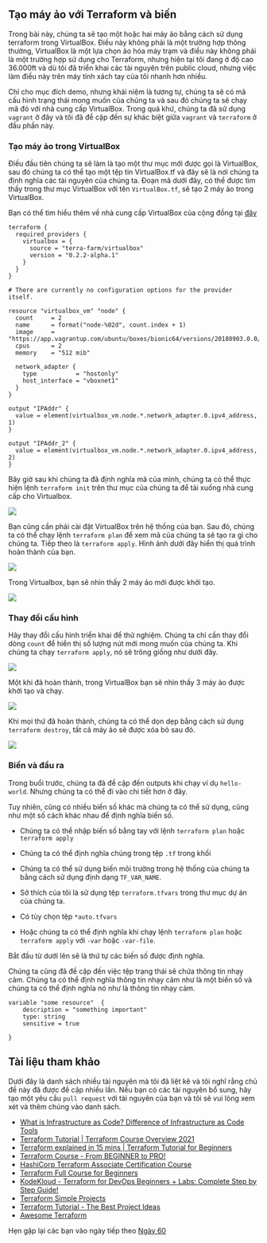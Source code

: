 ## Tạo máy ảo với Terraform và biến

Trong bài này, chúng ta sẽ tạo một hoặc hai máy ảo bằng cách sử dụng terraform trong VirtualBox. Điều này không phải là một trường hợp thông thường, VirtualBox là một lựa chọn ảo hóa máy trạm và điều này không phải là một trường hợp sử dụng cho Terraform, nhưng hiện tại tôi đang ở độ cao 36.000ft và dù tôi đã triển khai các tài nguyên trên public cloud, nhưng việc làm điều này trên máy tính xách tay của tôi nhanh hơn nhiều.

Chỉ cho mục đích demo, nhưng khái niệm là tương tự, chúng ta sẽ có mã cấu hình trạng thái mong muốn của chúng ta và sau đó chúng ta sẽ chạy mã đó với nhà cung cấp VirtualBox. Trong quá khứ, chúng ta đã sử dụng `vagrant` ở đây và tôi đã đề cập đến sự khác biệt giữa `vagrant` và `terraform` ở đầu phần này.

### Tạo máy ảo trong VirtualBox

Điều đầu tiên chúng ta sẽ làm là tạo một thư mục mới được gọi là VirtualBox, sau đó chúng ta có thể tạo một tệp tin VirtualBox.tf và đây sẽ là nơi chúng ta định nghĩa các tài nguyên của chúng ta. Đoạn mã dưới đây, có thể được tìm thấy trong thư mục VirtualBox với tên `VirtualBox.tf`, sẽ tạo 2 máy ảo trong VirtualBox.

Bạn có thể tìm hiểu thêm về nhà cung cấp VirtualBox của cộng đồng tại [đây](https://registry.terraform.io/providers/terra-farm/virtualbox/latest/docs/resources/vm)

```
terraform {
  required_providers {
    virtualbox = {
      source = "terra-farm/virtualbox"
      version = "0.2.2-alpha.1"
    }
  }
}

# There are currently no configuration options for the provider itself.

resource "virtualbox_vm" "node" {
  count     = 2
  name      = format("node-%02d", count.index + 1)
  image     = "https://app.vagrantup.com/ubuntu/boxes/bionic64/versions/20180903.0.0/providers/virtualbox.box"
  cpus      = 2
  memory    = "512 mib"

  network_adapter {
    type           = "hostonly"
    host_interface = "vboxnet1"
  }
}

output "IPAddr" {
  value = element(virtualbox_vm.node.*.network_adapter.0.ipv4_address, 1)
}

output "IPAddr_2" {
  value = element(virtualbox_vm.node.*.network_adapter.0.ipv4_address, 2)
}

```

Bây giờ sau khi chúng ta đã định nghĩa mã của mình, chúng ta có thể thực hiện lệnh `terraform init` trên thư mục của chúng ta để tải xuống nhà cung cấp cho Virtualbox.

![](Images/Day59_IAC1.png)

Bạn cũng cần phải cài đặt VirtualBox trên hệ thống của bạn. Sau đó, chúng ta có thể chạy lệnh `terraform plan` để xem mã của chúng ta sẽ tạo ra gì cho chúng ta. Tiếp theo là `terraform apply`. Hình ảnh dưới đây hiển thị quá trình hoàn thành của bạn.

![](Images/Day59_IAC2.png)

Trong Virtualbox, bạn sẽ nhìn thấy 2 máy ảo mới được khởi tạo.

![](Images/Day59_IAC3.png)

### Thay đổi cấu hình

Hãy thay đổi cấu hình triển khai để thử nghiệm. Chúng ta chỉ cần thay đổi dòng `count` để hiển thị số lượng nút mới mong muốn của chúng ta. Khi chúng ta chạy `terraform apply`, nó sẽ trông giống như dưới đây.

![](Images/Day59_IAC4.png)

Một khi đã hoàn thành, trong VirtualBox bạn sẽ nhìn thấy 3 máy ảo được khởi tạo và chạy.

![](Images/Day59_IAC5.png)

Khi mọi thứ đã hoàn thành, chúng ta có thể dọn dẹp bằng cách sử dụng `terraform destroy`, tất cả máy ảo sẽ được xóa bỏ sau đó.

![](Images/Day59_IAC6.png)

### Biến và đầu ra

Trong buổi trước, chúng ta đã đề cập đến outputs khi chạy ví dụ `hello-world`. Nhưng chúng ta có thể đi vào chi tiết hơn ở đây.

Tuy nhiên, cũng có nhiều biến số khác mà chúng ta có thể sử dụng, cũng như một số cách khác nhau để định nghĩa biến số.

- Chúng ta có thể nhập biến số bằng tay với lệnh `terraform plan` hoặc `terraform apply`

- Chúng ta có thể định nghĩa chúng trong tệp `.tf` trong khối

- Chúng ta có thể sử dụng biến môi trường trong hệ thống của chúng ta bằng cách sử dụng định dạng `TF_VAR_NAME`.

- Sở thích của tôi là sử dụng tệp `terraform.tfvars` trong thư mục dự án của chúng ta.

- Có tùy chọn tệp `*auto.tfvars`

- Hoặc chúng ta có thể định nghĩa khi chạy lệnh `terraform plan` hoặc `terraform apply` với `-var` hoặc `-var-file`.

Bắt đầu từ dưới lên sẽ là thứ tự các biến số được định nghĩa.

Chúng ta cũng đã đề cập đến việc tệp trạng thái sẽ chứa thông tin nhạy cảm. Chúng ta có thể định nghĩa thông tin nhạy cảm như là một biến số và chúng ta có thể định nghĩa nó như là thông tin nhạy cảm.

```
variable "some resource"  {
    description = "something important"
    type: string
    sensitive = true

}
```

## Tài liệu tham khảo

Dưới đây là danh sách nhiều tài nguyên mà tôi đã liệt kê và tôi nghĩ rằng chủ đề này đã được đề cập nhiều lần. Nếu bạn có các tài nguyên bổ sung, hãy tạo một yêu cầu `pull request` với tài nguyên của bạn và tôi sẽ vui lòng xem xét và thêm chúng vào danh sách.

- [What is Infrastructure as Code? Difference of Infrastructure as Code Tools](https://www.youtube.com/watch?v=POPP2WTJ8es)
- [Terraform Tutorial | Terraform Course Overview 2021](https://www.youtube.com/watch?v=m3cKkYXl-8o)
- [Terraform explained in 15 mins | Terraform Tutorial for Beginners](https://www.youtube.com/watch?v=l5k1ai_GBDE)
- [Terraform Course - From BEGINNER to PRO!](https://www.youtube.com/watch?v=7xngnjfIlK4&list=WL&index=141&t=16s)
- [HashiCorp Terraform Associate Certification Course](https://www.youtube.com/watch?v=V4waklkBC38&list=WL&index=55&t=111s)
- [Terraform Full Course for Beginners](https://www.youtube.com/watch?v=EJ3N-hhiWv0&list=WL&index=39&t=27s)
- [KodeKloud - Terraform for DevOps Beginners + Labs: Complete Step by Step Guide!](https://www.youtube.com/watch?v=YcJ9IeukJL8&list=WL&index=16&t=11s)
- [Terraform Simple Projects](https://terraform.joshuajebaraj.com/)
- [Terraform Tutorial - The Best Project Ideas](https://www.youtube.com/watch?v=oA-pPa0vfks)
- [Awesome Terraform](https://github.com/shuaibiyy/awesome-terraform)

Hẹn gặp lại các bạn vào ngày tiếp theo [Ngày 60](day60.md)
